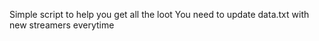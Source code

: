 Simple script to help you get all the loot
You need to update data.txt with new streamers everytime
